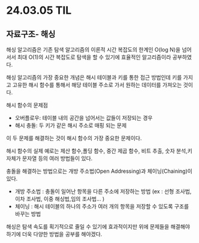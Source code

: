 # 24.03.05 TIL

## 자료구조- 해싱

해싱 알고리즘은 기존 탐색 알고리즘의 이론적 시간 복잡도의 한계인 O(log N)을 넘어서서 최대 O(1)의 시간 복잡도로 탐색을 할 수 있기에 효율적인 알고리즘이라 공부하였다.

해싱 알고리즘의 가장 중요한 개념은 해시 테이블과 키를 통한 접근 방법인데 키를 가지고 고유한 해시 함수를 통해서 해당 테이블 주소로 가서 원하는 데이터를 가져오는 것이다.

해시 함수의 문제점

- 오버플로우: 테이블 내의 공간을 넘어서는 값들이 저장되는 경우
- 해시 충돌: 두 키가 같은 해시 주소로 매핑 되는 문제

이 두 문제를 해결하는 것이 해시 함수의 가장 중요한 문제이다.

해시 함수의 실제 예로는 제산 함수,폴딩 함수, 중간 제곱 함수, 비트 추출, 숫자 분석,키 자체가 문자열 등의 여러 방법들이 있다.

충돌을 해결하는 방법으로는 개방 주소법(Open Addressing)과 체이닝(Chaining)이 있다.

- 개방 주소법 : 충돌이 일어난 항목을 다른 주소에 저장하는 방법 (ex : 선형 조사법,이차 조사법, 이중 해싱법,임의 조사법... )
- 체이닝 : 해시 테이블의 하나의 주소가 여러 개의 항목을 저장할 수 있도록 구조를 바꾸는 방법

해싱은 탐색 속도를 획기적으로 줄일 수 있기에 효과적이지만 위에 문제들을 해결해야 하기에 더욱 다양한 방법을 공부를 해야겠다.
